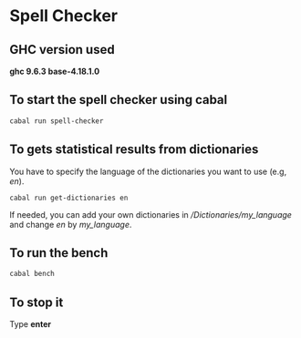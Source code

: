 # Spell Checker
## GHC version used
**ghc   9.6.3      base-4.18.1.0**


## To start the spell checker using cabal
``` sh
cabal run spell-checker
```

## To gets statistical results from dictionaries
You have to specify the language of the dictionaries you want to use (e.g, _en_).  
```
cabal run get-dictionaries en
```
If needed, you can add your own dictionaries in _/Dictionaries/my_language_ and change _en_ by _my\_language_.

## To run the bench 
``` sh
cabal bench
```


## To stop it
Type **enter**
